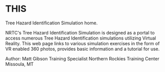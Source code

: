 # THIS
Tree Hazard Identification Simulation home.

NRTC's Tree Hazard Identification Simulation is designed as a portal to access
numerous Tree Hazard Identification simulations utilizing Virtual Reality.
This web page links to various simulation exercises in the form of VR enabled 360
photos, provides basic information and a tutorial for use.

Author: Matt Gibson
		Training Specialist
		Northern Rockies Training Center
		Missoula, MT

